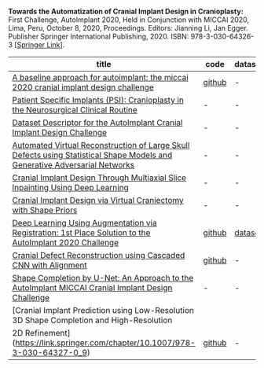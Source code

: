 **Towards the Automatization of Cranial Implant Design in Cranioplasty:** First Challenge, AutoImplant 2020, Held in Conjunction with MICCAI 2020, Lima, Peru, October 8, 2020, Proceedings. Editors:	Jianning Li, Jan Egger. Publisher	Springer International Publishing, 2020. ISBN: 978-3-030-64326-3 [[Springer Link](https://link.springer.com/book/10.1007%2F978-3-030-64327-0)].

| title | code | dataset | cite |
| --------------- | --------------- | --------------- |--------------- |
| [A baseline approach for autoimplant: the miccai 2020 cranial implant design challenge](https://link.springer.com/chapter/10.1007/978-3-030-60946-7_8) | [github](https://github.com/Jianningli/autoimplant)| - | [BibTex](https://scholar.googleusercontent.com/scholar.bib?q=info:mZ9P13sIjJsJ:scholar.google.com/&output=citation&scisdr=CgXS92vxEJ-CnS6MheM:AAGBfm0AAAAAX9CJneNUrFOVKMuQPSyTppoL70YOqNyb&scisig=AAGBfm0AAAAAX9CJnTx-m5pv-u-kWdR3VJRL7sOR7YVE&scisf=4&ct=citation&cd=-1&hl=en)|
| [Patient Specific Implants (PSI): Cranioplasty in the Neurosurgical Clinical Routine](https://link.springer.com/chapter/10.1007/978-3-030-64327-0_1) | - | - | [BibTex](https://scholar.googleusercontent.com/scholar.bib?q=info:FQJ2hiOPi-MJ:scholar.google.com/&output=citation&scisdr=CgXS92vxEJ-CnS6PLqA:AAGBfm0AAAAAX9CKNqDJoVXnIL_DakaODFU-K1Ej3PJc&scisig=AAGBfm0AAAAAX9CKNvWu-O_IJ-kSlXUwk5S6TZetfY_P&scisf=4&ct=citation&cd=-1&hl=en)|
| [Dataset Descriptor for the AutoImplant Cranial Implant Design Challenge](https://link.springer.com/chapter/10.1007/978-3-030-64327-0_2) | - | - | [BibTex](https://scholar.googleusercontent.com/scholar.bib?q=info:SJpjw_XElOIJ:scholar.google.com/&output=citation&scisdr=CgXS92vxEJ-CnS6OUEQ:AAGBfm0AAAAAX9CLSESKjrYS54dTCN9b_W7fGyotGsKh&scisig=AAGBfm0AAAAAX9CLSLPWyelaQJFMRP6fVJyclhR5jS2Q&scisf=4&ct=citation&cd=-1&hl=en)|
| [Automated Virtual Reconstruction of Large Skull Defects using Statistical Shape Models and Generative Adversarial Networks](https://link.springer.com/chapter/10.1007/978-3-030-64327-0_3) | - | - | [BibTex](https://scholar.googleusercontent.com/scholar.bib?q=info:b9Sp3hbaq5QJ:scholar.google.com/&output=citation&scisdr=CgXS92vxEJ-CnS6JDQU:AAGBfm0AAAAAX9CMFQVcgC2z628duptnzqI-7BsIOOJb&scisig=AAGBfm0AAAAAX9CMFbpUb_bWm5Ob6DULY1Mw3x8JSfqc&scisf=4&ct=citation&cd=-1&hl=en)|
| [Cranial Implant Design Through Multiaxial Slice Inpainting Using Deep Learning](https://link.springer.com/chapter/10.1007/978-3-030-64327-0_4) | - | - | [BibTex](https://scholar.googleusercontent.com/scholar.bib?q=info:D4Y1CrBoS-gJ:scholar.google.com/&output=citation&scisdr=CgXS92vxEJ-CnS6JQ68:AAGBfm0AAAAAX9CMW69hvrsxmGzD2PlzUUGoSM94zE2r&scisig=AAGBfm0AAAAAX9CMW-Y3t4XDmHDc98mshqtZWyl-XQ8-&scisf=4&ct=citation&cd=-1&hl=en)|
| [Cranial Implant Design via Virtual Craniectomy with Shape Priors](https://link.springer.com/chapter/10.1007/978-3-030-64327-0_5) | - | - | [BibTex](https://scholar.googleusercontent.com/scholar.bib?q=info:C8WnpPYh9lIJ:scholar.google.com/&output=citation&scisdr=CgXS92vxEJ-CnS6Jp-A:AAGBfm0AAAAAX9CMv-BTVk-ChGhA5Zs-pBXfSMDx6UmF&scisig=AAGBfm0AAAAAX9CMv9VLsaCqiyLHx1Z7xX0J7NsO6KAH&scisf=4&ct=citation&cd=-1&hl=en)|
| [Deep Learning Using Augmentation via Registration: 1st Place Solution to the AutoImplant 2020 Challenge](https://link.springer.com/chapter/10.1007/978-3-030-64327-0_6) | [github](https://github.com/ellisdg/3DUnetCNN/tree/master/examples/autoimplant2020) | [dataset](https://zenodo.org/record/4270278#.X8zhhNj0lPY)| [BibTex](https://scholar.googleusercontent.com/scholar.bib?q=info:Qhq7n16_1psJ:scholar.google.com/&output=citation&scisdr=CgXS92vxEIKWnS6IctA:AAGBfm0AAAAAX9CNatF4u-d9SoilvriK3R-X-zJ2l4Lq&scisig=AAGBfm0AAAAAX9CNaphPfnOV5MTmowHjLkD7RVIYgT5H&scisf=4&ct=citation&cd=-1&hl=en)|
| [Cranial Defect Reconstruction using Cascaded CNN with Alignment](https://link.springer.com/chapter/10.1007/978-3-030-64327-0_7) | [github](https://github.com/OldaKodym/BUT_autoimplant_public) | - | [BibTex](https://scholar.googleusercontent.com/scholar.bib?q=info:DRUO0Xmn0VIJ:scholar.google.com/&output=citation&scisdr=CgXS92vxEIKWnS6LM5c:AAGBfm0AAAAAX9COK5ZKfcF8RjkPC9gi1gSM5tYzPvbi&scisig=AAGBfm0AAAAAX9COK6DpxDcy4dSBbjsWNhhJ0B6ZhKgz&scisf=4&ct=citation&cd=-1&hl=en)|
| [Shape Completion by U-Net: An Approach to the AutoImplant MICCAI Cranial Implant Design Challenge](https://link.springer.com/chapter/10.1007/978-3-030-64327-0_8) | - | - | [BibTex](https://scholar.googleusercontent.com/scholar.bib?q=info:zZCoCzfhiisJ:scholar.google.com/&output=citation&scisdr=CgXS92vxEJ-CnS6LnIo:AAGBfm0AAAAAX9COhIu48pnNhvswigMZaWi-RbUNhLdJ&scisig=AAGBfm0AAAAAX9COhJ9CtWRU-vJ1hJfvVmE89X9MiRmx&scisf=4&ct=citation&cd=-1&hl=en)|
| [Cranial Implant Prediction using Low-Resolution 3D Shape Completion and High-Resolution 
2D Refinement](https://link.springer.com/chapter/10.1007/978-3-030-64327-0_9) | [github](https://github.com/mlentwicklung/autoimplant) | - | [BibTex](https://scholar.googleusercontent.com/scholar.bib?q=info:ChT2eYNlY4gJ:scholar.google.com/&output=citation&scisdr=CgXS92vxEIKWnS6K_vw:AAGBfm0AAAAAX9CP5v3NPnbYC3OToaRF2068ChgySeMM&scisig=AAGBfm0AAAAAX9CP5mzZRFa_qSGWsV7J1ENHz8i2RPoI&scisf=4&ct=citation&cd=-1&hl=en&scfhb=1)|






